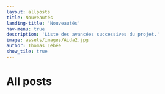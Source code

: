 ```yaml
---
layout: allposts
title: Nouveautés
landing-title: 'Nouveautés'
nav-menu: true
description: 'Liste des avancées successives du projet.'
image: assets/images/Aida2.jpg
author: Thomas Lebée
show_tile: true
---
```


<h1>All posts</h1>
